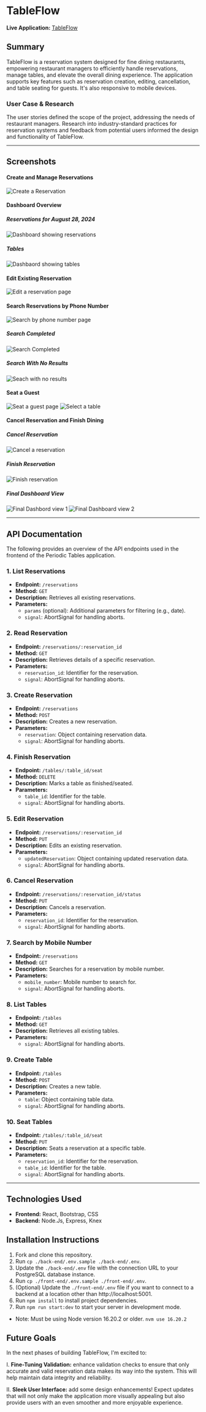 # TableFlow

**Live Application:** [TableFlow](https://reservation-restaurant-jkbn.onrender.com)

## Summary

TableFlow is a reservation system designed for fine dining restaurants, empowering restaurant managers to efficiently handle reservations, manage tables, and elevate the overall dining experience. The application supports key features such as reservation creation, editing, cancellation, and table seating for guests. It's also responsive to mobile devices.

### User Case & Research

The user stories defined the scope of the project, addressing the needs of restaurant managers. Research into industry-standard practices for reservation systems and feedback from potential users informed the design and functionality of TableFlow.

---

## Screenshots

#### Create and Manage Reservations
![Create a Reservation](images/image.png)

#### Dashboard Overview 

##### Reservations for August 28, 2024

![Dashboard showing reservations](images/image-1.png)

##### Tables

![Dashbaord showing tables](images/image-2.png)

#### Edit Existing Reservation
![Edit a reservation page](images/image-3.png)

#### Search Reservations by Phone Number
![Search by phone number page](images/image-4.png)

##### Search Completed

![Search Completed](images/image-5.png)

##### Search With No Results
![Seach with no results](images/image-6.png)

#### Seat a Guest
![Seat a guest page](images/image-7.png)
![Select a table](images/image-8.png)

#### Cancel Reservation and Finish Dining

##### Cancel Reservation
![Cancel a reservation](images/image-9.png)

##### Finish Reservation

![Finish reservation](images/image-10.png)

##### Final Dashboard View

![Final Dashbord view 1](images/image-11.png)
![Final Dashboard view 2](images/image-12.png)

---

## API Documentation

The following provides an overview of the API endpoints used in the frontend of the Periodic Tables application.

### 1. List Reservations


- **Endpoint:** `/reservations`
- **Method:** `GET`
- **Description:** Retrieves all existing reservations.
- **Parameters:**
  - `params` (optional): Additional parameters for filtering (e.g., date).
  - `signal`: AbortSignal for handling aborts.

### 2. Read Reservation

- **Endpoint:** `/reservations/:reservation_id`
- **Method:** `GET`
- **Description:** Retrieves details of a specific reservation.
- **Parameters:**
  - `reservation_id`: Identifier for the reservation.
  - `signal`: AbortSignal for handling aborts.

### 3. Create Reservation

- **Endpoint:** `/reservations`
- **Method:** `POST`
- **Description:** Creates a new reservation.
- **Parameters:**
  - `reservation`: Object containing reservation data.
  - `signal`: AbortSignal for handling aborts.

### 4. Finish Reservation

- **Endpoint:** `/tables/:table_id/seat`
- **Method:** `DELETE`
- **Description:** Marks a table as finished/seated.
- **Parameters:**
  - `table_id`: Identifier for the table.
  - `signal`: AbortSignal for handling aborts.

### 5. Edit Reservation

- **Endpoint:** `/reservations/:reservation_id`
- **Method:** `PUT`
- **Description:** Edits an existing reservation.
- **Parameters:**
  - `updatedReservation`: Object containing updated reservation data.
  - `signal`: AbortSignal for handling aborts.

### 6. Cancel Reservation

- **Endpoint:** `/reservations/:reservation_id/status`
- **Method:** `PUT`
- **Description:** Cancels a reservation.
- **Parameters:**
  - `reservation_id`: Identifier for the reservation.
  - `signal`: AbortSignal for handling aborts.

### 7. Search by Mobile Number

- **Endpoint:** `/reservations`
- **Method:** `GET`
- **Description:** Searches for a reservation by mobile number.
- **Parameters:**
  - `mobile_number`: Mobile number to search for.
  - `signal`: AbortSignal for handling aborts.

### 8. List Tables

- **Endpoint:** `/tables`
- **Method:** `GET`
- **Description:** Retrieves all existing tables.
- **Parameters:**
  - `signal`: AbortSignal for handling aborts.

### 9. Create Table

- **Endpoint:** `/tables`
- **Method:** `POST`
- **Description:** Creates a new table.
- **Parameters:**
  - `table`: Object containing table data.
  - `signal`: AbortSignal for handling aborts.

### 10. Seat Tables

- **Endpoint:** `/tables/:table_id/seat`
- **Method:** `PUT`
- **Description:** Seats a reservation at a specific table.
- **Parameters:**
  - `reservation_id`: Identifier for the reservation.
  - `table_id`: Identifier for the table.
  - `signal`: AbortSignal for handling aborts.

---

## Technologies Used

- **Frontend:** React, Bootstrap, CSS
- **Backend:** Node.Js, Express, Knex

## Installation Instructions

1. Fork and clone this repository.
2. Run `cp ./back-end/.env.sample ./back-end/.env`.
3. Update the `./back-end/.env` file with the connection URL to your PostgreSQL database instance.
4. Run `cp ./front-end/.env.sample ./front-end/.env`.
5. (Optional) Update the `./front-end/.env` file if you want to connect to a backend at a location other than http://localhost:5001.
6. Run `npm install` to install project dependencies.
7. Run `npm run start:dev` to start your server in development mode.

- Note: Must be using Node version 16.20.2 or older. `nvm use 16.20.2`

## Future Goals
In the next phases of building TableFlow, I'm excited to: 

I. **Fine-Tuning Validation:** enhance validation checks to ensure that only accurate and valid reservation data makes its way into the system. This will help maintain data integrity and reliability.

II. **Sleek User Interface:** add some design enhancements! Expect updates that will not only make the application more visually appealing but also provide users with an even smoother and more enjoyable experience.